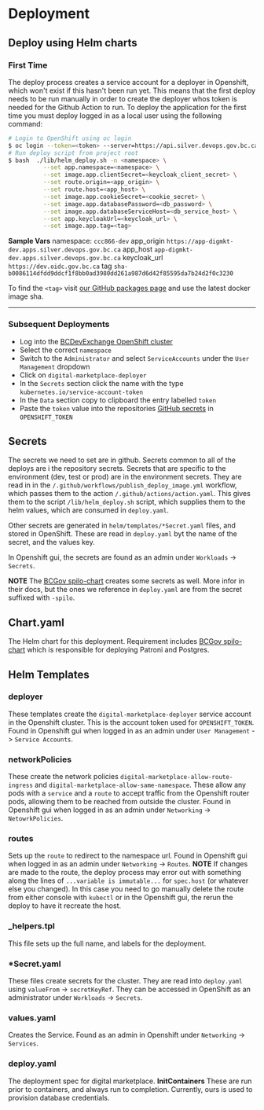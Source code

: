 # Deployment

## Deploy using Helm charts

### First Time
The deploy process creates a service account for a deployer in Openshift, which won't exist if this hasn't been run yet.
This means that the first deploy needs to be run manually in order to create the deployer whos token is needed for the Github Action to run.
To deploy the application for the first time you must deploy logged in as a local user using the following command:
```bash
# Login to OpenShift using oc login
$ oc login --token=<token> --server=https://api.silver.devops.gov.bc.ca:6443
# Run deploy script from project root
$ bash  ./lib/helm_deploy.sh -n <namespace> \
          --set app.namespace=<namespace> \
          --set image.app.clientSecret=<keycloak_client_secret> \
          --set route.origin=<app_origin> \
          --set route.host=<app_host> \
          --set image.app.cookieSecret=<cookie_secret> \
          --set image.app.databasePassword=<db_password> \
          --set image.app.databaseServiceHost=<db_service_host> \
          --set app.keycloakUrl=<keycloak_url> \
          --set image.app.tag=<tag>
```
**Sample Vars**
namespace: `ccc866-dev`
app_origin `https://app-digmkt-dev.apps.silver.devops.gov.bc.ca`
app_host `app-digmkt-dev.apps.silver.devops.gov.bc.ca`
keycloak_url `https://dev.oidc.gov.bc.ca`
tag `sha-b0086114dfdd9ddcf1f8bb0ad3980dd261a987d6d42f85595da7b24d2f0c3230`

To find the `<tag>` visit [our GitHub packages page](https://github.com/bcgov/digital_marketplace/pkgs/container/digital_marketplace) and use the latest docker image sha. 

---

### Subsequent Deployments

- Log into the [BCDevExchange OpenShift cluster](https://console.apps.silver.devops.gov.bc.ca)
- Select the correct `namespace`
- Switch to the `Administrator` and select `ServiceAccounts` under the `User Management` dropdown
- Click on `digital-marketplace-deployer`
- In the `Secrets` section click the name with the type `kubernetes.io/service-account-token`
- In the `Data` section copy to clipboard the entry labelled `token`
- Paste the `token` value into the repositories [GitHub secrets](https://github.com/bcgov/digital_marketplace/settings/secrets/actions) in `OPENSHIFT_TOKEN`

## Secrets
The secrets we need to set are in github. Secrets common to all of the deploys are i the repository secrets. Secrets that are specific to the environment (dev, test or prod) are in the environment secrets. They are read in in the `/.github/workflows/publish_deploy_image.yml` workflow, which passes them to the action `/.github/actions/action.yaml`. This gives them to the script `/lib/helm_deploy.sh` script, which supplies them to the helm values, which are consumed in `deploy.yaml`.

Other secrets are generated in `helm/templates/*Secret.yaml` files, and stored in OpenShift. These are read in `deploy.yaml` byt the name of the secret, and the values key.

In Openshift gui, the secrets are found as an admin under `Workloads` -> `Secrets`.

**NOTE** The [BCGov spilo-chart](https://bcgov.github.io/spilo-chart) creates some secrets as well. More infor in their docs, but the ones we reference in `deploy.yaml` are from the secret suffixed with `-spilo`.

## Chart.yaml
The Helm chart for this deployment. Requirement includes [BCGov spilo-chart](https://bcgov.github.io/spilo-chart) which is responsible for deploying Patroni and Postgres.

## Helm Templates

### deployer
These templates create the `digital-marketplace-deployer` service account in the Openshift cluster. This is the account token used for `OPENSHIFT_TOKEN`. Found in Openshift gui when logged in as an admin under `User Management` -> `Service Accounts`.

### networkPolicies
These create the network policies `digital-marketplace-allow-route-ingress` and `digital-marketplace-allow-same-namespace`. These allow any pods with a `service` and a `route` to accept traffic from the Openshift router pods, allowing them to be reached from outside the cluster. Found in Openshift gui when logged in as an admin under `Networking` -> `NetowrkPolicies`.

### routes
Sets up the `route` to redirect to the namespace url. Found in Openshift gui when logged in as an admin under `Networking` -> `Routes`.
**NOTE** If changes are made to the route, the deploy process may error out with something along the lines of `...variable is immutable...` for `spec.host` (or whatever else you changed). In this case you need to go manually delete the route from either console with `kubectl` or in the Openshift gui, the rerun the deploy to have it recreate the host.

### _helpers.tpl
This file sets up the full name, and labels for the deployment.

### *Secret.yaml
These files create secrets for the cluster. They are read into `deploy.yaml` using `valueFrom` -> `secretKeyRef`. They can be accessed in OpenShift as an administrator under `Workloads` -> `Secrets`.

### values.yaml
Creates the Service. Found as an admin in Openshift under `Networking` -> `Services`.

### deploy.yaml
The deployment spec for digital marketplace.
**InitContainers**
These are run prior to containers, and always run to completion. Currently, ours is used to provision database credentials. 

